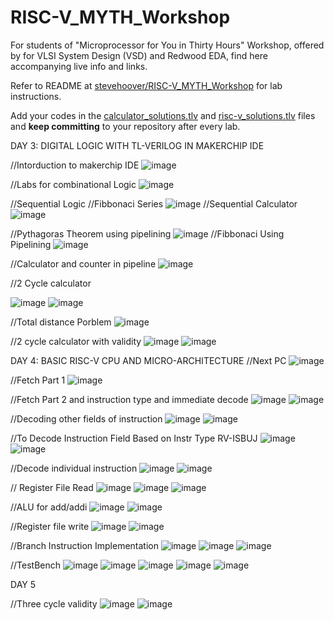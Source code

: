 # RISC-V_MYTH_Workshop

For students of "Microprocessor for You in Thirty Hours" Workshop, offered by for VLSI System Design (VSD) and Redwood EDA, find here accompanying live info and links.

Refer to README at [stevehoover/RISC-V_MYTH_Workshop](https://github.com/stevehoover/RISC-V_MYTH_Workshop) for lab instructions.

Add your codes in the [calculator_solutions.tlv](calculator_solutions.tlv) and [risc-v_solutions.tlv](risc-v_solutions.tlv) files and **keep committing** to your repository after every lab.

DAY 3:
DIGITAL LOGIC WITH TL-VERILOG IN MAKERCHIP IDE

//Intorduction to makerchip IDE
![image](https://user-images.githubusercontent.com/92938137/170808136-e4a76e87-604b-4769-83c2-1be11db23004.png)

//Labs for combinational Logic
![image](https://user-images.githubusercontent.com/92938137/170809678-7063cad8-4f61-400c-a99c-e3df91d2a141.png)

//Sequential Logic
//Fibbonaci Series
![image](https://user-images.githubusercontent.com/92938137/170808413-c62b72ac-b63e-494d-8f05-b5fdc1d6167d.png)
//Sequential Calculator
![image](https://user-images.githubusercontent.com/92938137/170810291-e397f43a-64f2-4efa-a5f4-54f13e0e809b.png)

//Pythagoras Theorem using pipelining
![image](https://user-images.githubusercontent.com/92938137/170810782-6d323e55-6dc1-4daa-80c5-861aa693bdab.png)
//Fibbonaci Using Pipelining
![image](https://user-images.githubusercontent.com/92938137/170811242-87af4067-57ad-4446-a9d6-739bd1f0c5fc.png)

//Calculator and counter in pipeline
![image](https://user-images.githubusercontent.com/92938137/170815690-94e0049d-e676-417c-b18e-8bb4fa462c52.png)

//2 Cycle calculator

![image](https://user-images.githubusercontent.com/92938137/170812865-8135f7b4-e183-4945-ba8a-c34e2d7886f6.png)
![image](https://user-images.githubusercontent.com/92938137/170812888-4ace255e-3d40-40f7-b73a-ee2c1d05cabf.png)

//Total distance Porblem
![image](https://user-images.githubusercontent.com/92938137/170814041-eab3b9a5-75ab-47c0-b43c-941d6d60d1ee.png)

//2 cycle calculator with validity
![image](https://user-images.githubusercontent.com/92938137/170816685-cb5b0b2c-abbf-4279-a199-c26e4f2f3f84.png)
![image](https://user-images.githubusercontent.com/92938137/170816700-8f160ef6-88b0-4ff0-a0ea-981c1c9b8360.png)

DAY 4:
BASIC RISC-V CPU AND MICRO-ARCHITECTURE
//Next PC
![image](https://user-images.githubusercontent.com/92938137/170819916-6c0e45e5-5112-4f4e-83d9-50112d18d7c4.png)

//Fetch Part 1
![image](https://user-images.githubusercontent.com/92938137/170820048-4b62bc41-d4d3-4c6c-a0cb-5c222d9a6429.png)

//Fetch Part 2 and instruction type and immediate decode
![image](https://user-images.githubusercontent.com/92938137/170824067-5bce710c-d1cb-4d12-bcb6-3013c950a7de.png)
![image](https://user-images.githubusercontent.com/92938137/170824087-1f7f9d05-42ba-40a8-b09f-01f6fc9dce77.png)

//Decoding other fields of instruction
![image](https://user-images.githubusercontent.com/92938137/170824435-81e1e08e-2684-4bcb-a660-3522f18a0404.png)
![image](https://user-images.githubusercontent.com/92938137/170824438-55e5c738-dce5-4767-bb69-320899632d95.png)

//To Decode Instruction Field Based on Instr Type RV-ISBUJ
![image](https://user-images.githubusercontent.com/92938137/170825404-58384194-0911-4025-ac99-f79d825faee5.png)
![image](https://user-images.githubusercontent.com/92938137/170825416-513e433f-534f-448d-a750-4860b4bd60e4.png)

//Decode individual instruction
![image](https://user-images.githubusercontent.com/92938137/170826071-a408bdca-7289-4c23-afe1-e7d7fe82f4b5.png)
![image](https://user-images.githubusercontent.com/92938137/170826083-677518e2-b854-44bf-bc65-e362f19be7b5.png)

// Register File Read 
![image](https://user-images.githubusercontent.com/92938137/170827535-8a329dda-bb65-4e32-9160-d5e5726d1989.png)
![image](https://user-images.githubusercontent.com/92938137/170827542-bb6aa84b-a922-4199-ad76-c18ee975242c.png)
![image](https://user-images.githubusercontent.com/92938137/170827546-daffaf0d-104c-4b97-978c-314f4026700e.png)

//ALU for add/addi
![image](https://user-images.githubusercontent.com/92938137/170827809-76f5288c-d27d-4df3-87df-b4a9f14ae9df.png)
![image](https://user-images.githubusercontent.com/92938137/170828360-218de152-e8c6-4c76-b106-05e120de27ab.png)

//Register file write
![image](https://user-images.githubusercontent.com/92938137/170828336-f45793bd-a682-4251-b93a-633b3194ad5c.png)
![image](https://user-images.githubusercontent.com/92938137/170828324-4b345f15-d386-4feb-931e-b0c3988b1b81.png)

//Branch Instruction Implementation
![image](https://user-images.githubusercontent.com/92938137/170831616-633043cc-4d56-421c-9765-c243fba67ac3.png)
![image](https://user-images.githubusercontent.com/92938137/170831641-e4c16ed9-1ae9-4b57-b17a-ac0321a61078.png)
![image](https://user-images.githubusercontent.com/92938137/170831679-61cd9ed8-12c1-4afa-be41-bca6be37f704.png)

//TestBench
![image](https://user-images.githubusercontent.com/92938137/170831933-eaefb266-f9ce-4220-8a5a-bb27452a5d3d.png)
![image](https://user-images.githubusercontent.com/92938137/170831954-30d03887-d407-4e6a-81be-3b380c3ef7ec.png)
![image](https://user-images.githubusercontent.com/92938137/170831959-ceb35c41-5b6f-45c0-b8c3-625922d6c8a2.png)
![image](https://user-images.githubusercontent.com/92938137/170831975-4978bb3c-28eb-4734-86e8-07ecbfcff1dd.png)
![image](https://user-images.githubusercontent.com/92938137/170831987-77d78be5-dfad-46f3-918c-021dcece3f67.png)

DAY 5

//Three cycle validity
![image](https://user-images.githubusercontent.com/92938137/170845738-48448eed-28e1-4f3e-8721-f59cf94513a8.png)
![image](https://user-images.githubusercontent.com/92938137/170845742-18b9219f-7c21-43a5-997e-be2dccea8bf7.png)





